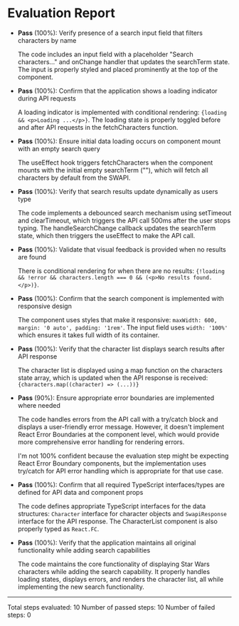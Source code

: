 # Evaluation Report

- **Pass** (100%): Verify presence of a search input field that filters characters by name
  
  The code includes an input field with a placeholder "Search characters..." and onChange handler that updates the searchTerm state. The input is properly styled and placed prominently at the top of the component.

- **Pass** (100%): Confirm that the application shows a loading indicator during API requests
  
  A loading indicator is implemented with conditional rendering: `{loading && <p>Loading ...</p>}`. The loading state is properly toggled before and after API requests in the fetchCharacters function.

- **Pass** (100%): Ensure initial data loading occurs on component mount with an empty search query
  
  The useEffect hook triggers fetchCharacters when the component mounts with the initial empty searchTerm (""), which will fetch all characters by default from the SWAPI.

- **Pass** (100%): Verify that search results update dynamically as users type
  
  The code implements a debounced search mechanism using setTimeout and clearTimeout, which triggers the API call 500ms after the user stops typing. The handleSearchChange callback updates the searchTerm state, which then triggers the useEffect to make the API call.

- **Pass** (100%): Validate that visual feedback is provided when no results are found
  
  There is conditional rendering for when there are no results: `{!loading && !error && characters.length === 0 && (<p>No results found.</p>)}`.

- **Pass** (100%): Confirm that the search component is implemented with responsive design
  
  The component uses styles that make it responsive: `maxWidth: 600, margin: '0 auto', padding: '1rem'`. The input field uses `width: '100%'` which ensures it takes full width of its container.

- **Pass** (100%): Verify that the character list displays search results after API response
  
  The character list is displayed using a map function on the characters state array, which is updated when the API response is received: `{characters.map((character) => (...))}`

- **Pass** (90%): Ensure appropriate error boundaries are implemented where needed
  
  The code handles errors from the API call with a try/catch block and displays a user-friendly error message. However, it doesn't implement React Error Boundaries at the component level, which would provide more comprehensive error handling for rendering errors.

  I'm not 100% confident because the evaluation step might be expecting React Error Boundary components, but the implementation uses try/catch for API error handling which is appropriate for that use case.

- **Pass** (100%): Confirm that all required TypeScript interfaces/types are defined for API data and component props
  
  The code defines appropriate TypeScript interfaces for the data structures: `Character` interface for character objects and `SwapiResponse` interface for the API response. The CharacterList component is also properly typed as `React.FC`.

- **Pass** (100%): Verify that the application maintains all original functionality while adding search capabilities
  
  The code maintains the core functionality of displaying Star Wars characters while adding the search capability. It properly handles loading states, displays errors, and renders the character list, all while implementing the new search functionality.

---

Total steps evaluated: 10
Number of passed steps: 10
Number of failed steps: 0